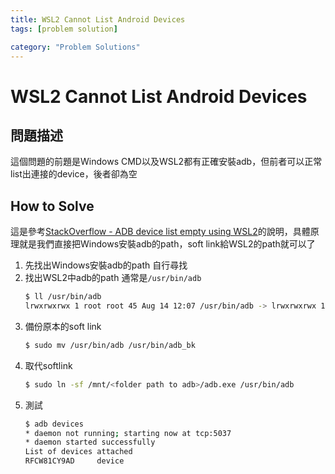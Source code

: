 ```yaml
---
title: WSL2 Cannot List Android Devices
tags: [problem solution]

category: "Problem Solutions"
---
```


# WSL2 Cannot List Android Devices
<!-- more -->

## 問題描述
這個問題的前題是Windows CMD以及WSL2都有正確安裝adb，但前者可以正常list出連接的device，後者卻為空

## How to Solve
這是參考[StackOverflow - ADB device list empty using WSL2](https://stackoverflow.com/a/71414575/15036381)的說明，具體原理就是我們直接把Windows安裝adb的path，soft link給WSL2的path就可以了
1. 先找出Windows安裝adb的path
    自行尋找
2. 找出WSL2中adb的path
    通常是`/usr/bin/adb`
    ```bash
    $ ll /usr/bin/adb
    lrwxrwxrwx 1 root root 45 Aug 14 12:07 /usr/bin/adb -> lrwxrwxrwx 1 root root 37 Jan 23  2022 /usr/bin/adb_bk -> ../lib/android-sdk/platform-tools/adb
    ```
3. 備份原本的soft link
    ```bash
    $ sudo mv /usr/bin/adb /usr/bin/adb_bk
    ```
4. 取代softlink
    ```bash
    $ sudo ln -sf /mnt/<folder path to adb>/adb.exe /usr/bin/adb
    ```
5. 測試
    ```bash
    $ adb devices
    * daemon not running; starting now at tcp:5037
    * daemon started successfully
    List of devices attached
    RFCW81CY9AD     device
    ```